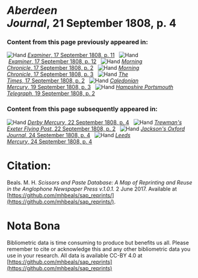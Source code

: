 # *Aberdeen Journal*, 21 September 1808, p. 4  
  
### Content from this page previously appeared in:  
![Hand](http://scissorsandpaste.net/wp-content/uploads/2017/06/smallhandpointer.png) [*Examiner*, 17 September 1808, p. 11](https://mhbeals.github.io/sap_html/Examiner/Examiner-17-September-1808-p-11)  
![Hand](http://scissorsandpaste.net/wp-content/uploads/2017/06/smallhandpointer.png) [*Examiner*, 17 September 1808, p. 12](https://mhbeals.github.io/sap_html/Examiner/Examiner-17-September-1808-p-12)  
![Hand](http://scissorsandpaste.net/wp-content/uploads/2017/06/smallhandpointer.png) [*Morning Chronicle*, 17 September 1808, p. 2](https://mhbeals.github.io/sap_html/Morning-Chronicle/Morning-Chronicle-17-September-1808-p-2)  
![Hand](http://scissorsandpaste.net/wp-content/uploads/2017/06/smallhandpointer.png) [*Morning Chronicle*, 17 September 1808, p. 3](https://mhbeals.github.io/sap_html/Morning-Chronicle/Morning-Chronicle-17-September-1808-p-3)  
![Hand](http://scissorsandpaste.net/wp-content/uploads/2017/06/smallhandpointer.png) [*The Times*, 17 September 1808, p. 2](https://mhbeals.github.io/sap_html/The-Times/The-Times-17-September-1808-p-2)  
![Hand](http://scissorsandpaste.net/wp-content/uploads/2017/06/smallhandpointer.png) [*Caledonian Mercury*, 19 September 1808, p. 3](https://mhbeals.github.io/sap_html/Caledonian-Mercury/Caledonian-Mercury-19-September-1808-p-3)  
![Hand](http://scissorsandpaste.net/wp-content/uploads/2017/06/smallhandpointer.png) [*Hampshire Portsmouth Telegraph*, 19 September 1808, p. 2](https://mhbeals.github.io/sap_html/Hampshire-Portsmouth-Telegraph/Hampshire-Portsmouth-Telegraph-19-September-1808-p-2)  
  
### Content from this page subsequently appeared in:  
![Hand](http://scissorsandpaste.net/wp-content/uploads/2017/06/smallhandpointer.png) [*Derby Mercury*, 22 September 1808, p. 4](https://mhbeals.github.io/sap_html/Derby-Mercury/Derby-Mercury-22-September-1808-p-4)  
![Hand](http://scissorsandpaste.net/wp-content/uploads/2017/06/smallhandpointer.png) [*Trewman's Exeter Flying Post*, 22 September 1808, p. 2](https://mhbeals.github.io/sap_html/Trewman's-Exeter-Flying-Post/Trewman's-Exeter-Flying-Post-22-September-1808-p-2)  
![Hand](http://scissorsandpaste.net/wp-content/uploads/2017/06/smallhandpointer.png) [*Jackson's Oxford Journal*, 24 September 1808, p. 4](https://mhbeals.github.io/sap_html/Jackson's-Oxford-Journal/Jackson's-Oxford-Journal-24-September-1808-p-4)  
![Hand](http://scissorsandpaste.net/wp-content/uploads/2017/06/smallhandpointer.png) [*Leeds Mercury*, 24 September 1808, p. 4](https://mhbeals.github.io/sap_html/Leeds-Mercury/Leeds-Mercury-24-September-1808-p-4)  


# Citation: 

Beals. M. H. *Scissors and Paste Database: A Map of Reprinting and Reuse in the Anglophone Newspaper Press v.1.0.1.* 2 June 2017. Available at [https://github.com/mhbeals/sap_reprints/](https://github.com/mhbeals/sap_reprints/). 

# Nota Bona

Bibliometric data is time consuming to produce but benefits us all. Please remember to cite or acknowledge this and any other bibliometric data you use in your research. All data is available CC-BY 4.0 at [https://github.com/mhbeals/sap_reprints](https://github.com/mhbeals/sap_reprints)